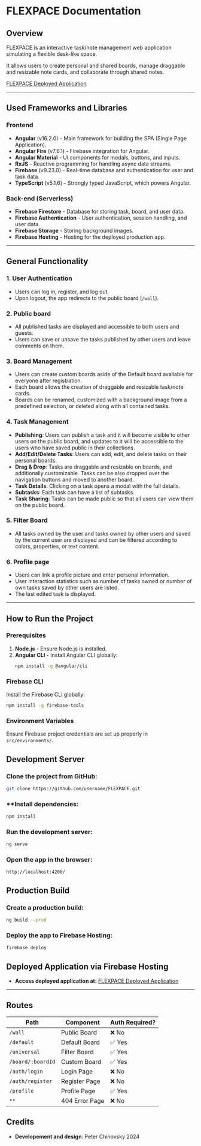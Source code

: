 # **FLEXPACE Documentation**

## **Overview**

FLEXPACE is an interactive task/note management web application simulating a flexible desk-like space.

It allows users to create personal and shared boards, manage draggable and resizable note cards, and collaborate through shared notes.

[FLEXPACE Deployed Application](https://flexpace-de2a5.web.app)

---

## **Used Frameworks and Libraries**

### **Frontend**

- **Angular** (v16.2.0) - Main framework for building the SPA (Single Page Application).
- **Angular Fire** (v7.6.1) - Firebase integration for Angular.
- **Angular Material** - UI components for modals, buttons, and inputs.
- **RxJS** - Reactive programming for handling async data streams.
- **Firebase** (v9.23.0) - Real-time database and authentication for user and task data.
- **TypeScript** (v5.1.6) - Strongly typed JavaScript, which powers Angular.

### **Back-end (Serverless)**

- **Firebase Firestore** - Database for storing task, board, and user data.
- **Firebase Authentication** - User authentication, session handling, and user data.
- **Firebase Storage** - Storing background images.
- **Firebase Hosting** - Hosting for the deployed production app.

---

## General Functionality

### 1. User Authentication

- Users can log in, register, and log out.
- Upon logout, the app redirects to the public board (`/wall`).

### 2. Public board

- All published tasks are displayed and accessible to both users and guests.
- Users can save or unsave the tasks published by other users and leave comments on them.

### 3. Board Management

- Users can create custom boards aside of the Default board available for everyone after registration.
- Each board allows the creation of draggable and resizable task/note cards.
- Boards can be renamed, customized with a background image from a predefined selection, or deleted along with all contained tasks.

### 4. Task Management

- **Publishing**: Users can publish a task and it will become visible to other users on the public board, and updates to it will be accessible to the users who have saved public in their collections.
- **Add/Edit/Delete Tasks**: Users can add, edit, and delete tasks on their personal boards.
- **Drag & Drop**: Tasks are draggable and resizable on boards, and additionally customizable. Tasks can be also dropped over the navigation buttons and moved to another board.
- **Task Details**: Clicking on a task opens a modal with the full details.
- **Subtasks**: Each task can have a list of subtasks.
- **Task Sharing**: Tasks can be made public so that all users can view them on the public board.

### 5. Filter Board

- All tasks owned by the user and tasks owned by other users and saved by the current user are displayed and can be filtered according to colors, properties, or text content.

### 6. Profile page

- Users can link a profile picture and enter personal information.
- User interaction statistics such as number of tasks owned or number of own tasks saved by other users are listed.
- The last edited task is displayed.

---

## **How to Run the Project**

### **Prerequisites**

1. **Node.js** - Ensure Node.js is installed.
2. **Angular CLI** - Install Angular CLI globally:
   ```bash
   npm install -g @angular/cli
   ```

### **Firebase CLI**

Install the Firebase CLI globally:

```bash
npm install -g firebase-tools
```

### **Environment Variables**

Ensure Firebase project credentials are set up properly in `src/environments/`.

## Development Server

### Clone the project from GitHub:

```bash
git clone https://github.com/username/FLEXPACE.git
```

### \*\*Install dependencies:

```bash
npm install
```

### Run the development server:

```bash
ng serve
```

### Open the app in the browser:

```arduino
http://localhost:4200/
```

## Production Build

### Create a production build:

```bash
ng build --prod
```

### Deploy the app to Firebase Hosting:

```bash
firebase deploy
```

## Deployed Application via Firebase Hosting

- **Access deployed application at:** [FLEXPACE Deployed Application](https://flexpace-de2a5.web.app)

---

## Routes

| Path              | Component      | Auth Required? |
| ----------------- | -------------- | -------------- |
| `/wall`           | Public Board   | ❌ No          |
| `/default`        | Default Board  | ✅ Yes         |
| `/universal`      | Filter Board   | ✅ Yes         |
| `/board/:boardId` | Custom Board   | ✅ Yes         |
| `/auth/login`     | Login Page     | ❌ No          |
| `/auth/register`  | Register Page  | ❌ No          |
| `/profile`        | Profile Page   | ✅ Yes         |
| `**`              | 404 Error Page | ❌ No          |

## Credits

- **Developement and design**: Peter Chinovsky 2024

